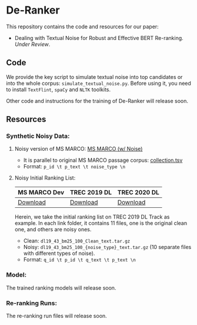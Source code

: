 # De-Ranker
This repository contains the code and resources for our paper:
- Dealing with Textual Noise for Robust and Effective BERT Re-ranking. *Under Review*.

## Code
We provide the key script to simulate textual noise into top candidates or 
into the whole corpus: `simulate_textual_noise.py`. 
Before using it, you need to install `TextFlint`, `spaCy` and `NLTK` toolkits. 

Other code and instructions for the training of De-Ranker will release soon.

## Resources
### Synthetic Noisy Data:

1. Noisy version of MS MARCO: [MS MARCO (w/ Noise)](https://drive.google.com/file/d/1nP_ssjGF3g9s_pVLhr5-4FzjiyEw2K9v/view?usp=sharing)
    - It is parallel to original MS MARCO passage corpus: [collection.tsv](https://msmarco.blob.core.windows.net/msmarcoranking/collection.tar.gz)
    - Format: `p_id \t p_text \t noise_type \n`

2. Noisy Initial Ranking List:

    | MS MARCO Dev | TREC 2019 DL | TREC 2020 DL |
    -----|-----|-----|
    | [Download](https://drive.google.com/drive/folders/1WDJvrwX2AdDj3njtY6dgsbIIsDGftxBr?usp=sharing) | [Download](https://drive.google.com/drive/folders/1qU4cSr3rsSDVRfyVA7IHfGxk-sFUtKIo?usp=sharing) | [Download](https://drive.google.com/drive/folders/1mBn_zq7e0sSH058rEigec3RV1E4nN68X?usp=sharing) |
 
    Herein, we take the initial ranking list on TREC 2019 DL Track as example.
    In each link folder, it contains 11 files, one is the original clean one, and 
    others are noisy ones. 
    - Clean: `dl19_43_bm25_100_Clean_text.tar.gz`
    - Noisy: `dl19_43_bm25_100_{noise_type}_text.tar.gz` (10 separate files with different types of noise). 
    - Format: `q_id \t p_id \t q_text \t p_text \n`
    
### Model:
The trained ranking models will release soon.


### Re-ranking Runs:
The re-ranking run files will release soon.